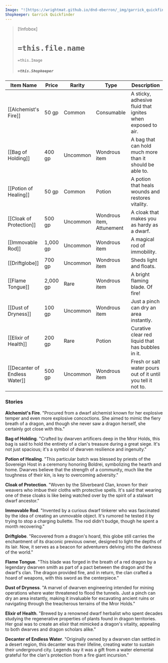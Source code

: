 ```yaml
---
Image: "![https://wrightmat.github.io/dnd-eberron/_img/garrick_quickfinder.png|250](https://wrightmat.github.io/dnd-eberron/_img/garrick_quickfinder.png)"
Shopkeeper: Garrick Quickfinder
---
```


> [!infobox]
> # `=this.file.name`
> `=this.Image`
> ##### `=this.Shopkeeper`

| Item Name                     | Price    | Rarity   | Type                      | Description                                                   |
| ----------------------------- | -------- | -------- | ------------------------- | ------------------------------------------------------------- |
| [[Alchemist's Fire]]          | 50 gp    | Common   | Consumable                | A sticky, adhesive fluid that ignites when exposed to air.    |
| [[Bag of Holding]]            | 400 gp   | Uncommon | Wondrous item             | A bag that can hold much more than it should be able to.      |
| [[Potion of Healing]]         | 50 gp    | Common   | Potion                    | A potion that heals wounds and restores vitality.             |
| [[Cloak of Protection]]       | 500 gp   | Uncommon | Wondrous item, Attunement | A cloak that makes you as hardy as a dwarf.                   |
| [[Immovable Rod]]             | 1,000 gp | Uncommon | Wondrous item             | A magical rod of immobility.                                  |
| [[Driftglobe]]                | 700 gp   | Uncommon | Wondrous item             | Sheds light and floats.                                       |
| [[Flame Tongue]]              | 2,000 gp | Rare     | Wondrous item             | A bright flaming blade. Of fire!                              |
| [[Dust of Dryness]]           | 100 gp   | Uncommon | Wondrous item             | Just a pinch can dry an area instantly.                       |
| [[Elixir of Health]]          | 200 gp   | Rare     | Potion                    | Curative clear red liquid that has bubbles in it.             |
| [[Decanter of Endless Water]] | 500 gp   | Uncommon | Wondrous item             | Fresh or salt water pours out of it until you tell it not to. |

### Stories

**Alchemist's Fire**. "Procured from a dwarf alchemist known for her explosive temper and even more explosive concoctions. She aimed to mimic the fiery breath of a dragon, and though she never saw a dragon herself, she certainly got close with this."

**Bag of Holding**. "Crafted by dwarven artificers deep in the Mror Holds, this bag is said to hold the entirety of a clan's treasure during a great siege. It's not just spacious; it's a symbol of dwarven resilience and ingenuity."

**Potion of Healing**. "This particular batch was blessed by priests of the Sovereign Host in a ceremony honoring Boldrei, symbolizing the hearth and home. Dwarves believe that the strength of a community, much like the toughness of their kin, is key to overcoming adversity."

**Cloak of Protection**. "Woven by the Silverbeard Clan, known for their weavers who imbue their cloths with protective spells. It's said that wearing one of these cloaks is like being watched over by the spirit of a stalwart dwarf ancestor."

**Immovable Rod**. "Invented by a curious dwarf tinkerer who was fascinated by the idea of creating an unmovable object. It's rumored he tested it by trying to stop a charging bullette. The rod didn't budge, though he spent a month recovering."

**Driftglobe**. "Recovered from a dragon's hoard, this globe still carries the enchantment of its draconic previous owner, designed to light the depths of its lair. Now, it serves as a beacon for adventurers delving into the darkness of the world."

**Flame Tongue**. "This blade was forged in the breath of a red dragon by a legendary dwarven smith as part of a pact between the dragon and the dwarf's clan. The dragon provided fire, and in return, the clan crafted a hoard of weapons, with this sword as the centerpiece."

**Dust of Dryness**. "A marvel of dwarven engineering intended for mining operations where water threatened to flood the tunnels. Just a pinch can dry an area instantly, making it invaluable for excavating ancient ruins or navigating through the treacherous terrains of the Mror Holds."

**Elixir of Health**. "Brewed by a renowned dwarf herbalist who spent decades studying the regenerative properties of plants found in dragon territories. Her goal was to create an elixir that mimicked a dragon's vitality, appealing to both dwarves and dragon scholars alike."

**Decanter of Endless Water**. "Originally owned by a dwarven clan settled in a desert region, this decanter was their lifeline, creating water to sustain their underground city. Legends say it was a gift from a water elemental grateful for the clan's protection from a fire giant incursion."
